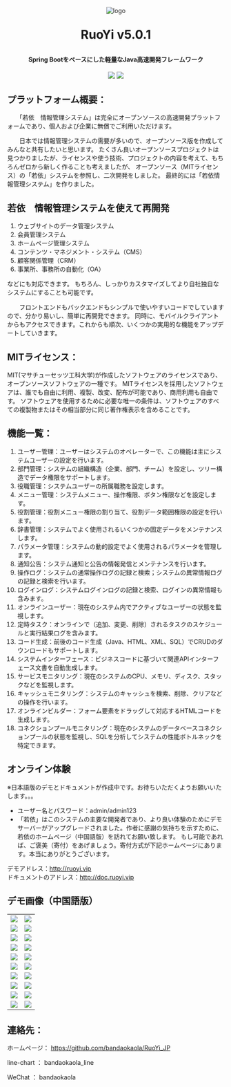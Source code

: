 <p align="center">
	<img alt="logo" src="https://oscimg.oschina.net/oscnet/up-dd77653d7c9f197dd9d93684f3c8dcfbab6.png">
</p>
<h1 align="center" style="margin: 30px 0 30px; font-weight: bold;">RuoYi v5.0.1</h1>
<h4 align="center">Spring Bootをベースにした軽量なJava高速開発フレームワーク</h4>
<p align="center">
	<a href="https://github.com/bandaokaola/RuoYi_JP"><img src="https://img.shields.io/badge/RuoYi-v5.0.1-brightgreen.svg"></a>
	<a href="https://github.com/bandaokaola/RuoYi_JP/blob/master/LICENSE"><img src="https://img.shields.io/github/license/mashape/apistatus.svg"></a>
</p>

## プラットフォーム概要：
　　「若依　情報管理システム」は完全にオープンソースの高速開発プラットフォームであり、個人および企業に無償でご利用いただけます。

　　日本では情報管理システムの需要が多いので、オープンソース版を作成してみんなと共有したいと思います。 たくさん良いオープンソースプロジェクトは見つかりましたが、ライセンスや使う技術、プロジェクトの内容を考えて、もちろんゼロから新しく作ることも考えましたが、 オープンソース（MITライセンス）の「若依」システムを参照し、二次開発をしました。 最終的には「若依情報管理システム」を作りました。

## 若依　情報管理システムを使えて再開発
1.  ウェブサイトのデータ管理システム
2.  会員管理システム
3.  ホームページ管理システム
4.  コンテンツ・マネジメント・システム（CMS）
5.  顧客関係管理（CRM）
6.  事業所、事務所の自動化（OA）

などにも対応できます。
もちろん、しっかりカスタマイズしてより自社独自なシステムにすることも可能です。

　　フロントエンドもバックエンドもシンプルで使いやすいコードでしていますので、分かり易いし、簡単に再開発できます。 同時に、モバイルクライアントからもアクセスできます。これからも順次、いくつかの実用的な機能をアップデートしていきます。

## MITライセンス：
MIT(マサチューセッツ工科大学)が作成したソフトウェアのライセンスであり、オープンソースソフトウェアの一種です。 MITライセンスを採用したソフトウェアは、誰でも自由に利用、複製、改変、配布が可能であり、商用利用も自由です。 ソフトウェアを使用するために必要な唯一の条件は、ソフトウェアのすべての複製物またはその相当部分に同じ著作権表示を含めることです。

## 機能一覧：

1.  ユーザー管理：ユーザーはシステムのオペレーターで、この機能は主にシステムユーザーの設定を行います。
2.  部門管理：システムの組織構造（企業、部門、チーム）を設定し、ツリー構造でデータ権限をサポートします。
3.  役職管理：システムユーザーの所属職務を設定します。
4.  メニュー管理：システムメニュー、操作権限、ボタン権限などを設定します。
5.  役割管理：役割メニュー権限の割り当て、役割データ範囲権限の設定を行います。
6.  辞書管理：システムでよく使用されるいくつかの固定データをメンテナンスします。
7.  パラメータ管理：システムの動的設定でよく使用されるパラメータを管理します。
8.  通知公告：システム通知と公告の情報発信とメンテナンスを行います。
9.  操作ログ：システムの通常操作ログの記録と検索；システムの異常情報ログの記録と検索を行います。
10. ログインログ：システムログインログの記録と検索、ログインの異常情報も含みます。
11. オンラインユーザー：現在のシステム内でアクティブなユーザーの状態を監視します。
12. 定時タスク：オンラインで（追加、変更、削除）されるタスクのスケジュールと実行結果ログを含みます。
13. コード生成：前後のコード生成（Java、HTML、XML、SQL）でCRUDのダウンロードもサポートします。
14. システムインターフェース：ビジネスコードに基づいて関連APIインターフェース文書を自動生成します。
15. サービスモニタリング：現在のシステムのCPU、メモリ、ディスク、スタックなどを監視します。
16. キャッシュモニタリング：システムのキャッシュを検索、削除、クリアなどの操作を行います。
17. オンラインビルダー：フォーム要素をドラッグして対応するHTMLコードを生成します。
18. コネクションプールモニタリング：現在のシステムのデータベースコネクションプールの状態を監視し、SQLを分析してシステムの性能ボトルネックを特定できます。

## オンライン体験
※日本語版のデモとドキュメントが作成中です。お待ちいただくようお願いいたします。。。

-  ユーザー名とパスワード：admin/admin123  
- 「若依」はこのシステムの主要な開発者であり、より良い体験のためにデモサーバーがアップグレードされました。作者に感謝の気持ちを示すために、若依のホームページ（中国語版）を訪れてお願い致します。
   もし可能であれば、ご褒美（寄付）をあげましょう。寄付方式が下記ホームページにあります。本当にありがとうございます。

デモアドレス：http://ruoyi.vip  
ドキュメントのアドレス：http://doc.ruoyi.vip

## デモ画像（中国語版）

<table>
    <tr>
        <td><img src="https://oscimg.oschina.net/oscnet/up-42e518aa72a24d228427a1261cb3679f395.png"/></td>
        <td><img src="https://oscimg.oschina.net/oscnet/up-7f20dd0edba25e5187c5c4dd3ec7d3d9797.png"/></td>
    </tr>
    <tr>
        <td><img src="https://oscimg.oschina.net/oscnet/up-2dae3d87f6a8ca05057db059cd9a411d51d.png"/></td>
        <td><img src="https://oscimg.oschina.net/oscnet/up-ea4d98423471e55fba784694e45d12bd4bb.png"/></td>
    </tr>
    <tr>
        <td><img src="https://oscimg.oschina.net/oscnet/up-7f6c6e9f5873efca09bd2870ee8468b8fce.png"/></td>
        <td><img src="https://oscimg.oschina.net/oscnet/up-c708b65f2c382a03f69fe1efa8d341e6cff.png"/></td>
    </tr>
	<tr>
        <td><img src="https://oscimg.oschina.net/oscnet/up-9ab586c47dd5c7b92bca0d727962c90e3b8.png"/></td>
        <td><img src="https://oscimg.oschina.net/oscnet/up-ef954122a2080e02013112db21754b955c6.png"/></td>
    </tr>	 
    <tr>
        <td><img src="https://oscimg.oschina.net/oscnet/up-088edb4d531e122415a1e2342bccb1a9691.png"/></td>
        <td><img src="https://oscimg.oschina.net/oscnet/up-f886fe19bd820c0efae82f680223cac196c.png"/></td>
    </tr>
	<tr>
        <td><img src="https://oscimg.oschina.net/oscnet/up-c7a2eb71fa65d6e660294b4bccca613d638.png"/></td>
        <td><img src="https://oscimg.oschina.net/oscnet/up-e60137fb0787defe613bd83331dc4755a70.png"/></td>
    </tr>
	<tr>
        <td><img src="https://oscimg.oschina.net/oscnet/up-7c51c1b5758f0a0f92ed3c60469b7526f9f.png"/></td>
        <td><img src="https://oscimg.oschina.net/oscnet/up-15181aed45bb2461aa97b594cbf2f86ea5f.png"/></td>
    </tr>
	<tr>
        <td><img src="https://oscimg.oschina.net/oscnet/up-83326ad52ea63f67233d126226738054d98.png"/></td>
        <td><img src="https://oscimg.oschina.net/oscnet/up-3bd6d31e913b70df00107db51d64ef81df7.png"/></td>
    </tr>
	<tr>
        <td><img src="https://oscimg.oschina.net/oscnet/up-70a2225836bc82042a6785edf6299e2586a.png"/></td>
        <td><img src="https://oscimg.oschina.net/oscnet/up-0184d6ab01fdc6667a14327fcaf8b46345d.png"/></td>
    </tr>
	<tr>
        <td><img src="https://oscimg.oschina.net/oscnet/up-64d8086dc2c02c8f71170290482f7640098.png"/></td>
        <td><img src="https://oscimg.oschina.net/oscnet/up-5e4daac0bb59612c5038448acbcef235e3a.png"/></td>
    </tr>
</table>


## 連絡先：

 ホームページ： https://github.com/bandaokaola/RuoYi_JP

 line-chart ： bandaokaola_line

 WeChat     ： bandaokaola